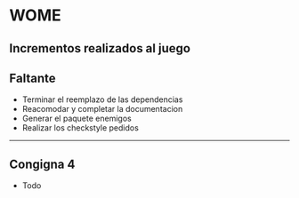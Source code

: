 # WOME
Incrementos realizados al juego
-------------------------------------------------------------------------
## Faltante
* Terminar el reemplazo de las dependencias
* Reacomodar y completar la documentacion
* Generar el paquete enemigos
* Realizar los checkstyle pedidos
-------------------------------------------------------------------------
## Congigna 4 
* Todo
